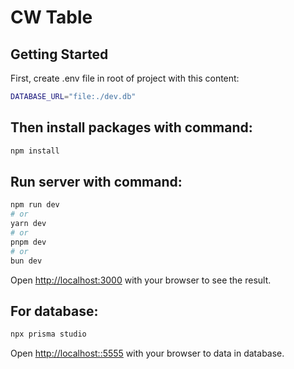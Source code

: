 # CW Table

## Getting Started

First, create .env file in root of project with this content:

```bash
DATABASE_URL="file:./dev.db"
```

## Then install packages with command:

```bash
npm install
```

## Run server with command:

```bash
npm run dev
# or
yarn dev
# or
pnpm dev
# or
bun dev
```

Open [http://localhost:3000](http://localhost:3000) with your browser to see the result.

## For database:

```bash
npx prisma studio
```

Open [http://localhost::5555](http://localhost:5555) with your browser to data in database.
